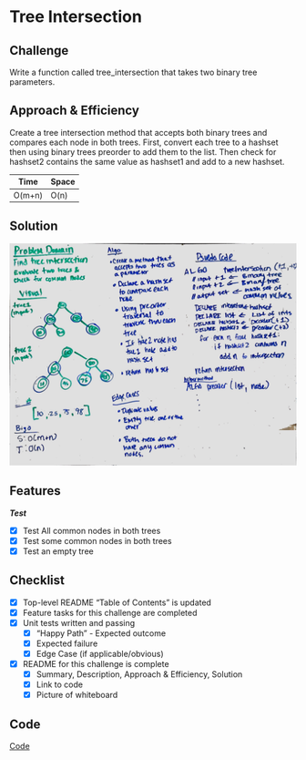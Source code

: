 # Tree Intersection

## Challenge
Write a function called tree_intersection that takes two binary tree parameters.

## Approach & Efficiency
Create a tree intersection method that accepts both binary trees and compares each node in both trees.
First, convert each tree to a hashset then using binary trees preorder to add them to the list.
Then check for hashset2 contains the same value as hashset1 and add to a new hashset.

Time | Space
---  | ---
O(m+n) | O(n)

## Solution
![White Board to Tree Intersection problem](./img/treeintersection.jpg)

## Features
 
***Test***
- [x] Test All common nodes in both trees
- [x] Test some common nodes in both trees
- [x] Test an empty tree
 
## Checklist
- [x] Top-level README “Table of Contents” is updated
- [x] Feature tasks for this challenge are completed
- [x] Unit tests written and passing
    - [x] “Happy Path” - Expected outcome
    - [x] Expected failure
    - [x] Edge Case (if applicable/obvious)
- [x] README for this challenge is complete
    - [x] Summary, Description, Approach & Efficiency, Solution
    - [x] Link to code
    - [x] Picture of whiteboard

## Code

[Code](./Tree-Intersection/Tree-Intersection/TreeIntersection.cs)